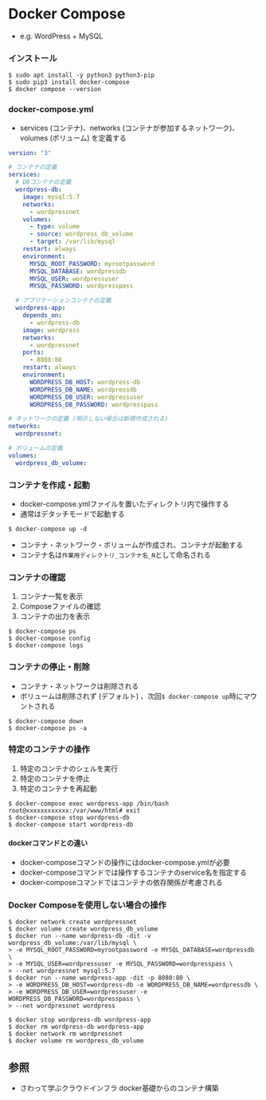 # Docker Compose
- e.g. WordPress + MySQL

### インストール

```
$ sudo apt install -y python3 python3-pip
$ sudo pip3 install docker-compose
$ docker compose --version
```

### docker-compose.yml
- services (コンテナ)、networks (コンテナが参加するネットワーク)、volumes (ボリューム) を定義する

```yml
version: "3"

# コンテナの定義
services:
  # DBコンテナの定義
  wordpress-db:
    image: mysql:5.7
    networks:
      - wordpressnet
    volumes:
      - type: volume
      - source: wordpress_db_volume
      - target: /var/lib/mysql
    restart: always
    environment:
      MYSQL_ROOT_PASSWORD: myrootpassword
      MYSQL_DATABASE: wordpressdb
      MYSQL_USER: wordpressuser
      MYSQL_PASSWORD: wordpresspass

  # アプリケーションコンテナの定義
  wordpress-app:
    depends_on:
      - wordpress-db
    image: wordpress
    networks:
      - wordpressnet
    ports:
      - 8080:80
    restart: always
    environment:
      WORDPRESS_DB_HOST: wordpress-db
      WORDPRESS_DB_NAME: wordpressdb
      WORDPRESS_DB_USER: wordpressuser
      WORDPRESS_DB_PASSWORD: wordpresspass

# ネットワークの定義 (明示しない場合は新規作成される)
networks:
  wordpressnet:

# ボリュームの定義
volumes:
  wordpress_db_volume:
```

### コンテナを作成・起動
- docker-compose.ymlファイルを置いたディレクトリ内で操作する
- 通常はデタッチモードで起動する

```
$ docker-compose up -d
```

- コンテナ・ネットワーク・ボリュームが作成され、コンテナが起動する
- コンテナ名は`作業用ディレクトリ_コンテナ名_N`として命名される

### コンテナの確認
1. コンテナ一覧を表示
2. Composeファイルの確認
3. コンテナの出力を表示

```
$ docker-compose ps
$ docker-compose config
$ docker-compose logs
```

### コンテナの停止・削除
- コンテナ・ネットワークは削除される
- ボリュームは削除されず (デフォルト) 、次回`$ docker-compose up`時にマウントされる

```
$ docker-compose down
$ docker-compose ps -a
```

### 特定のコンテナの操作
1. 特定のコンテナのシェルを実行
2. 特定のコンテナを停止
3. 特定のコンテナを再起動

```
$ docker-compose exec wordpress-app /bin/bash
root@xxxxxxxxxxxx:/var/www/html# exit
$ docker-compose stop wordpress-db
$ docker-compose start wordpress-db
```

#### dockerコマンドとの違い
- docker-composeコマンドの操作にはdocker-compose.ymlが必要
- docker-composeコマンドでは操作するコンテナのservice名を指定する
- docker-composeコマンドではコンテナの依存関係が考慮される

### Docker Composeを使用しない場合の操作

```
$ docker network create wordpressnet
$ docker volume create wordpress_db_volume
$ docker run --name wordpress-db -dit -v wordpress_db_volume:/var/lib/mysql \
> -e MYSQL_ROOT_PASSWORD=myrootpassword -e MYSQL_DATABASE=wordpressdb \
> -e MYSQL_USER=wordpressuser -e MYSQL_PASSWORD=wordpresspass \
> --net wordpressnet mysql:5.7
$ docker run --name wordpress-app -dit -p 8080:80 \
> -e WORDPRESS_DB_HOST=wordpress-db -e WORDPRESS_DB_NAME=wordpressdb \
> -e WORDPRESS_DB_USER=wordpressuser -e WORDPRESS_DB_PASSWORD=wordpresspass \
> --net wordpressnet wordpress

$ docker stop wordpress-db wordpress-app
$ docker rm wordpress-db wordpress-app
$ docker network rm wordpressnet
$ docker volume rm wordpress_db_volume
```

## 参照
- さわって学ぶクラウドインフラ docker基礎からのコンテナ構築

